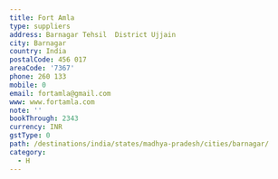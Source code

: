```yaml
---
title: Fort Amla
type: suppliers
address: Barnagar Tehsil  District Ujjain
city: Barnagar
country: India
postalCode: 456 017
areaCode: '7367'
phone: 260 133
mobile: 0
email: fortamla@gmail.com
www: www.fortamla.com
note: ''
bookThrough: 2343
currency: INR
gstType: 0
path: /destinations/india/states/madhya-pradesh/cities/barnagar/
category:
  - H
---
```


